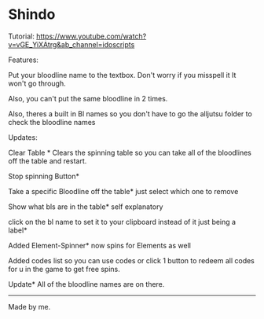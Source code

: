 # Shindo

Tutorial: https://www.youtube.com/watch?v=vGE_YiXAtrg&ab_channel=idoscripts

Features:

Put your bloodline name to the textbox. Don't worry if you misspell it It won't go through.

Also, you can't put the same bloodline in 2 times.

Also, theres a built in Bl names so you don't have to go the alljutsu folder to check the bloodline names

Updates:

Clear Table * Clears the spinning table so you can take all of the bloodlines off the table and restart.

Stop spinning Button*

Take a specific Bloodline off the table* just select which one to remove

Show what bls are in the table* self explanatory

click on the bl name to set it to your clipboard instead of it just being a label*

Added Element-Spinner* now spins for Elements as well

Added codes list so you can use codes or click 1 button to redeem all codes for u in the game to get free spins.

Update* All of the bloodline names are on there.

-----------------------------------------------------------------------

Made by me.
